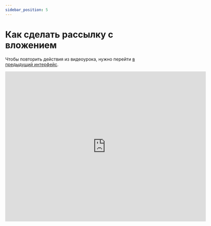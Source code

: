 ```yaml
---
sidebar_position: 5
---
```


# Как сделать рассылку с вложением

Чтобы повторить действия из видеоурока, нужно перейти [в предыдущий интерфейс](https://sendsay.ru/account/).

<iframe
    width="640"
    height="480"
    src="https://www.youtube.com/embed/p8IDHWwciAI"
    frameborder="0"
    allow="autoplay; encrypted-media"
    allowfullscreen
>
</iframe>
